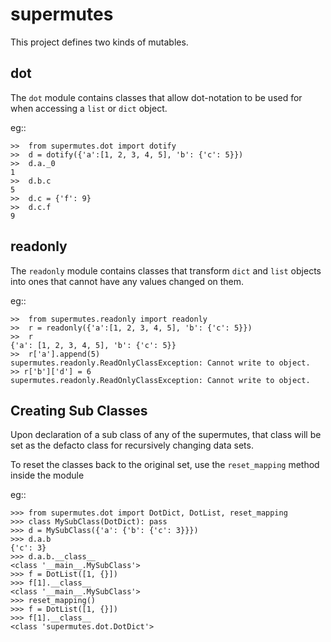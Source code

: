 supermutes
==========

This project defines two kinds of mutables.

dot
---

The ``dot`` module contains classes that allow dot-notation to be used for
when accessing a ``list`` or ``dict`` object.

eg::

    >>  from supermutes.dot import dotify
    >>  d = dotify({'a':[1, 2, 3, 4, 5], 'b': {'c': 5}})
    >>  d.a._0
    1
    >>  d.b.c
    5
    >>  d.c = {'f': 9}
    >>  d.c.f
    9

readonly
--------

The ``readonly`` module contains classes that transform ``dict`` and ``list``
objects into ones that cannot have any values changed on them.

eg::

    >>  from supermutes.readonly import readonly
    >>  r = readonly({'a':[1, 2, 3, 4, 5], 'b': {'c': 5}})
    >>  r
    {'a': [1, 2, 3, 4, 5], 'b': {'c': 5}}
    >>  r['a'].append(5)
    supermutes.readonly.ReadOnlyClassException: Cannot write to object.
    >> r['b']['d'] = 6
    supermutes.readonly.ReadOnlyClassException: Cannot write to object.


Creating Sub Classes
--------------------

Upon declaration of a sub class of any of the supermutes, that class will be
set as the defacto class for recursively changing data sets.

To reset the classes back to the original set, use the ``reset_mapping`` method
inside the module

eg::

    >>> from supermutes.dot import DotDict, DotList, reset_mapping
    >>> class MySubClass(DotDict): pass
    >>> d = MySubClass({'a': {'b': {'c': 3}}})
    >>> d.a.b
    {'c': 3}
    >>> d.a.b.__class__
    <class '__main__.MySubClass'>
    >>> f = DotList([1, {}])
    >>> f[1].__class__
    <class '__main__.MySubClass'>
    >>> reset_mapping()
    >>> f = DotList([1, {}])
    >>> f[1].__class__
    <class 'supermutes.dot.DotDict'>



